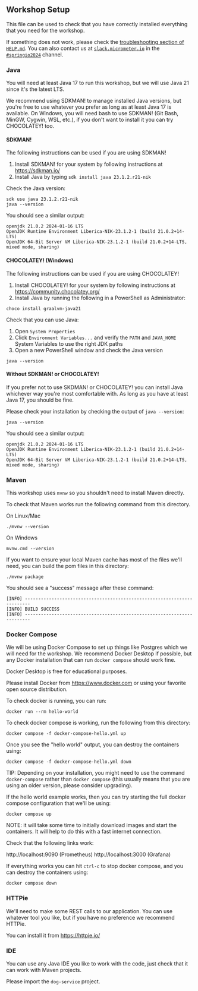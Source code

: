 ## Workshop Setup
This file can be used to check that you have correctly installed everything that you need for the workshop.

If something does not work, please check the [troubleshooting section of `HELP.md`](HELP.md#troubleshooting). You can also contact us at [`slack.micrometer.io`](https://slack.micrometer.io/) in the [`#springio2024`](https://micrometer-metrics.slack.com/archives/C074GUZHA31) channel.

### Java
You will need at least Java 17 to run this workshop, but we will use Java 21 since it's the latest LTS.

We recommend using SDKMAN! to manage installed Java versions, but you're free to use whatever you prefer as long as at least Java 17 is available. On Windows, you will need bash to use SDKMAN! (Git Bash, MinGW, Cygwin, WSL, etc.), if you don't want to install it you can try CHOCOLATEY! too.


#### SDKMAN!
The following instructions can be used if you are using SDKMAN!

1. Install SDKMAN! for your system by following instructions at https://sdkman.io/
2. Install Java by typing `sdk install java 23.1.2.r21-nik`

Check the Java version:

```shell
sdk use java 23.1.2.r21-nik
java --version
```

You should see a similar output:

```
openjdk 21.0.2 2024-01-16 LTS
OpenJDK Runtime Environment Liberica-NIK-23.1.2-1 (build 21.0.2+14-LTS)
OpenJDK 64-Bit Server VM Liberica-NIK-23.1.2-1 (build 21.0.2+14-LTS, mixed mode, sharing)
```



#### CHOCOLATEY! (Windows)
The following instructions can be used if you are using CHOCOLATEY!

1. Install CHOCOLATEY! for your system by following instructions at https://community.chocolatey.org/
2. Install Java by running the following in a PowerShell as Administrator:

```shell
choco install graalvm-java21
```

Check that you can use Java:


1. Open `System Properties`
2. Click `Environment Variables...` and verify the `PATH` and `JAVA_HOME` System Variables to use the right JDK paths
3. Open a new PowerShell window and check the Java version
```shell
java --version
```

#### Without SDKMAN! or CHOCOLATEY!
If you prefer not to use SKDMAN! or CHOCOLATEY! you can install Java whichever way you're most comfortable with.
As long as you have at least Java 17, you should be fine.

Please check your installation by checking the output of `java --version`:

```shell
java --version
```

You should see a similar output:

```
openjdk 21.0.2 2024-01-16 LTS
OpenJDK Runtime Environment Liberica-NIK-23.1.2-1 (build 21.0.2+14-LTS)
OpenJDK 64-Bit Server VM Liberica-NIK-23.1.2-1 (build 21.0.2+14-LTS, mixed mode, sharing)
```



### Maven
This workshop uses `mvnw` so you shouldn't need to install Maven directly.

To check that Maven works run the following command from this directory.

On Linux/Mac

```shell
./mvnw --version
```

On Windows

```shell
mvnw.cmd --version
```

If you want to ensure your local Maven cache has most of the files we'll need, you can build the pom files in this directory:

```shell
./mvnw package
```

You should see a "success" message after these command:
```
[INFO] ------------------------------------------------------------------------
[INFO] BUILD SUCCESS
[INFO] ------------------------------------------------------------------------
```



### Docker Compose
We will be using Docker Compose to set up things like Postgres which we will need for the workshop.
We recommend Docker Desktop if possible, but any Docker installation that can run `docker compose` should work fine.

Docker Desktop is free for educational purposes.

Please install Docker from https://www.docker.com or using your favorite open source distribution.

To check docker is running, you can run:

```shell
docker run --rm hello-world
```

To check docker compose is working, run the following from this directory:

```shell
docker compose -f docker-compose-hello.yml up
```

Once you see the "hello world" output, you can destroy the containers using:

```shell
docker compose -f docker-compose-hello.yml down
```

TIP: Depending on your installation, you might need to use the command `docker-compose` rather than `docker compose` (this usually means that you are using an older version, please consider upgrading).

If the hello world example works, then you can try starting the full docker compose configuration that we'll be using:

```shell
docker compose up
```

NOTE: it will take some time to initially download images and start the containers. It will help to do this with a fast internet connection.

Check that the following links work:

http://localhost:9090 (Prometheus)
http://localhost:3000 (Grafana)

If everything works you can hit `ctrl-c` to stop docker compose, and you can destroy the containers using:

```shell
docker compose down
```



### HTTPie
We'll need to make some REST calls to our application.
You can use whatever tool you like, but if you have no preference we recommend HTTPie.

You can install it from https://httpie.io/



### IDE
You can use any Java IDE you like to work with the code, just check that it can work with Maven projects.

Please import the `dog-service` project.
